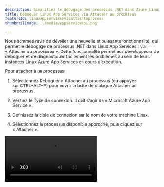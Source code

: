 ```yaml
---
description: Simplifiez le débogage des processus .NET dans Azure Linux App Services avec la boîte de dialogue « Attacher au processus ».
title: Déboguer Linux App Services via Attacher au processus
featureId: linuxappservicesviaattachtoprocess
thumbnailImage: ../media/appserviceapi.png

---
```



Nous sommes ravis de dévoiler une nouvelle et puissante fonctionnalité, qui permet le débogage de processus .NET dans Linux App Services : via « Attacher au processus ». Cette fonctionnalité permet aux développeurs de déboguer et de diagnostiquer facilement les problèmes au sein de leurs instances Linux Azure App Services en cours d’exécution.

Pour attacher à un processus :

1. Sélectionnez Déboguer > Attacher au processus (ou appuyez sur CTRL+ALT+P) pour ouvrir la boîte de dialogue Attacher au processus.

2. Vérifiez le Type de connexion. Il doit s’agir de « Microsoft Azure App Service ».

3. Définissez la cible de connexion sur le nom de votre machine Linux.

4. Sélectionnez le processus disponible approprié, puis cliquez sur « Attacher ».

![Linux App Services via Attacher au processus](../media/LinuxAppServices-Attach-to-Process.mp4 "Linux App Services via Attacher au processus")

